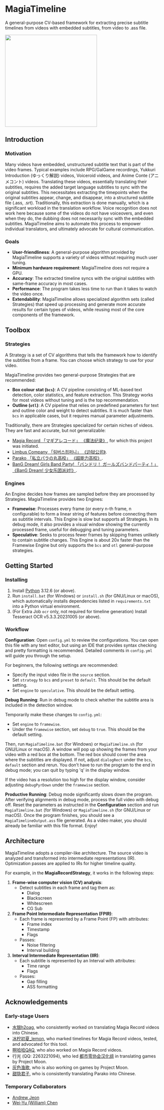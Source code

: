 # MagiaTimeline

A general-purpose CV-based framework for extracting precise subtitle timelines from videos with embedded subtitles, from video to .ass file.

<img src="logo/MagiaTimeline-Logo-Transparent.png" width="300">

## Introduction

### Motivation

Many videos have embedded, unstructured subtitle text that is part of the video frames. Typical examples include RPG/GalGame recordings, Yukkuri Introduction (ゆっくり解説) videos, Voiceroid videos, and Anime Conte (アニメコント) videos. Translating these videos, essentially translating their subtitles, requires the added target language subtitles to sync with the original subtitles. This necessitates extracting the timepoints when the original subtitles appear, change, and disappear, into a structured subtitle file (.ass, .srt). Traditionally, this extraction is done manually, which is a significant workload in the translation workflow. Voice recognition does not work here because some of the videos do not have voiceovers, and even when they do, the dubbing does not necessarily sync with the embedded subtitles. MagiaTimeline aims to automate this process to empower individual translators, and ultimately advocate for cultural communication.

### Goals

- **User-friendliness**: A general-purpose algorithm provided by MagiaTimeline supports a variety of videos without requiring much user tuning.
- **Minimum hardware requirement**: MagiaTimeline does not require a GPU.
- **Accuracy**: The extracted timeline syncs with the original subtitles with same-frame accuracy in most cases.
- **Performance**: The program takes less time to run than it takes to watch the video once.
- **Extendability**: MagiaTimeline allows specialized algorithm sets (called Strategies) that speed up processing and generate more accurate results for certain types of videos, while reusing most of the core components of the framework.

## Toolbox

### Strategies

A Strategy is a set of CV algorithms that tells the framework how to identify the subtitles from a frame. You can choose which strategy to use for your video.

MagiaTimeline provides two general-purpose Strategies that are recommended:

- **Box colour stat (`bcs`)**: A CV pipeline consisting of ML-based text detection, color statistics, and feature extraction. This Strategy works for most videos without tuning and is the top recommendation.
- **Outline (`otl`)**: A CV pipeline that relies on predefined parameters for text and outline color and weight to detect subtitles. It is much faster than `bcs` in applicable cases, but it requires manual parameter adjustments.

Traditionally, there are Strategies specialized for certain niches of videos. They are fast and accurate, but not generalizable:

- [Magia Record 「マギアレコード」 《魔法纪录》](https://magireco.com/), for which this project was initiated.
- [Limbus Company 「림버스컴퍼니」 《边狱公司》](https://limbuscompany.com/).
- [Parako 「私立パラの丸高校」 《超能力高校》](https://www.youtube.com/@parako).
- [BanG Dream! Girls Band Party! 「バンドリ！ ガールズバンドパーティ！」 《BanG Dream! 少女乐团派对!》](https://bang-dream.bushimo.jp/).

### Engines

An Engine decides how frames are sampled before they are processed by Strategies. MagiaTimeline provides two Engines:

- **Framewise**: Processes every frame (or every n-th frame, n configurable) to form a linear string of features before connecting them as subtitle intervals. This Engine is slow but supports all Strategies. In its debug mode, it also provides a visual window showing the currently processed frame, useful for debugging and tuning parameters.
- **Speculative**: Seeks to process fewer frames by skipping frames unlikely to contain subtitle changes. This Engine is about 20x faster than the Framewise Engine but only supports the `bcs` and `otl` general-purpose strategies.

## Getting Started

### Installing

1. Install [Python](https://www.python.org) 3.12.6 (or above).
2. Run `install.bat` (for Windows) or `install.sh` (for GNU/Linux or macOS), which automatically installs dependencies listed in `requirements.txt` into a Python virtual environment.
3. (For Extra Job `ocr` only, not required for timeline generation) Install Tesseract OCR v5.3.3.20231005 (or above).

### Workflow

**Configuration**: Open `config.yml` to review the configurations. You can open this file with any text editor, but using an IDE that provides syntax checking and pretty formatting is recommended. Detailed comments in `config.yml` will guide you through the setup.

For beginners, the following settings are recommended:

- Specify the input video file in the `source` section.
- Set `strategy` to `bcs` and `preset` to `default`. This should be the default setting.
- Set `engine` to `speculative`. This should be the default setting.

**Debug Running**: Run in debug mode to check whether the subtitle area is included in the detection window.

Temporarily make these changes to `config.yml`:

- Set `engine` to `framewise`.
- Under the `framewise` section, set `debug` to `true`. This should be the default setting.

Then, run `MagiaTimeline.bat` (for Windows) or `MagiaTimeline.sh` (for GNU/Linux or macOS). A window will pop up showing the frames from your video with a red box at the bottom. The red box should cover the area where the subtitles are displayed. If not, adjust `dialogRect` under the `bcs`, `default` section and rerun. You don’t have to run the program to the end in debug mode; you can quit by typing 'q' in the display window.

If the video has a resolution too high for the display window, consider adjusting `debugPyrDown` under the `framewise` section.

**Productive Running**: Debug mode significantly slows down the program. After verifying alignments in debug mode, process the full video with debug off. Reset the parameters as instructed in the **Configuration** section and run `MagiaTimeline.bat` (for Windows) or `MagiaTimeline.sh` (for GNU/Linux or macOS). Once the program finishes, you should see a `MagiaTimelineOutput.ass` file generated. As a video maker, you should already be familiar with this file format. Enjoy!

## Architecture

MagiaTimeline adopts a compiler-like architecture. The source video is analyzed and transformed into intermediate representations (IR). Optimization passes are applied to IRs for higher timeline quality.

For example, in the **MagiaRecordStrategy**, it works in the following steps:

1. **Frame-wise computer vision (CV) analysis**:
    - Detect subtitles in each frame and tag them as:
        - Dialog
        - Blackscreen
        - Whitescreen
        - CG Sub
2. **Frame Point Intermediate Representation (FPIR)**:
    - Each frame is represented by a Frame Point (FP) with attributes:
        - Frame index
        - Timestamp
        - Flags
    - Passes:
        - Noise filtering
        - Interval building
3. **Interval Intermediate Representation (IIR)**:
    - Each subtitle is represented by an Interval with attributes:
        - Time range
        - Flags
    - Passes:
        - Gap filling
        - ASS formatting

## Acknowledgements

### Early-stage Users

- [水银h2oag](https://space.bilibili.com/246606859), who consistently worked on translating Magia Record videos into Chinese.
- [冰柠初夏_lemon](https://space.bilibili.com/1927412001), who marked timelines for Magia Record videos, tested, and advocated for this tool.
- [啊哈哈QAQ](https://space.bilibili.com/2141525), who also worked on Magia Record videos.
- 行光 (QQ: 2263221094), who led [都市零协会汉化组](https://space.bilibili.com/1247764479) in translating games by Project Moon.
- [灰色渔歌](https://space.bilibili.com/7653809), who is also working on games by Project Moon.
- [甜隐君子](https://space.bilibili.com/929197), who is consistently translating Parako into Chinese.

### Temporary Collaborators

- [Andrew Jeon](https://www.linkedin.com/in/andrew-jeon-58b294107)
- [Wei-Yu (William) Chen](https://www.linkedin.com/in/wei-yu-william-chen)
